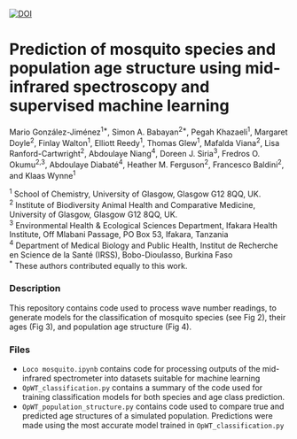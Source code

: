 [![DOI](https://zenodo.org/badge/DOI/10.5281/zenodo.2609356.svg)](https://doi.org/10.5281/zenodo.2609356)

# Prediction of mosquito species and population age structure using mid-infrared spectroscopy and supervised machine learning

Mario González-Jiménez<sup>1*</sup>, Simon A. Babayan<sup>2*</sup>, Pegah Khazaeli<sup>1</sup>, Margaret Doyle<sup>2</sup>, Finlay Walton<sup>1</sup>, Elliott Reedy<sup>1</sup>, Thomas Glew<sup>1</sup>, Mafalda Viana<sup>2</sup>, Lisa Ranford-Cartwright<sup>2</sup>, Abdoulaye Niang<sup>4</sup>, Doreen J. Siria<sup>3</sup>, Fredros O. Okumu<sup>2,3</sup>, Abdoulaye Diabaté<sup>4</sup>, Heather M. Ferguson<sup>2</sup>, Francesco Baldini<sup>2</sup>, and Klaas Wynne<sup>1</sup>

<sup>1</sup> School of Chemistry, University of Glasgow, Glasgow G12 8QQ, UK.\
<sup>2</sup> Institute of Biodiversity Animal Health and Comparative Medicine, University of Glasgow, Glasgow G12 8QQ, UK.\
<sup>3</sup> Environmental Health & Ecological Sciences Department, Ifakara Health Institute, Off Mlabani Passage, PO Box 53, Ifakara, Tanzania\
<sup>4</sup> Department of Medical Biology and Public Health, Institut de Recherche en Science de la Santé (IRSS), Bobo-Dioulasso, Burkina Faso\
<sup>*</sup> These authors contributed equally to this work.
 
### Description
This repository contains code used to process wave number readings, to generate models for the classification of mosquito species (see Fig 2), their ages (Fig 3), and population age structure (Fig 4).

### Files

- `Loco mosquito.ipynb` contains code for processing outputs of the mid-infrared spectrometer into datasets suitable for machine learning
- `OpWT_classification.py` contains a summary of the code used for training classification models for both species and age class prediction.
- `OpWT_population_structure.py` contains code used to compare true and predicted age structures of a simulated population. Predictions were made using the most accurate model trained in `OpWT_classification.py`
